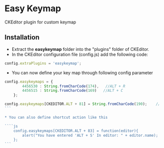 Easy Keymap
==========
CKEditor plugin for custom keymap

Installation
-------------

* Extract the **easykeymap** folder into the "plugins" folder of CKEditor.
* In the CKEditor configuration file (config.js) add the following code:

````js
config.extraPlugins = 'easykeymap';
````

* You can now define your key map through following config parameter

````js
config.easykeymaps = {
		4456530 : String.fromCharCode(174),   //ALT + R
		4456515 : String.fromCharCode(169)   //ALT + C
	};

config.easykeymaps[CKEDITOR.ALT + 81] = String.fromCharCode(190);    //ALT + Q
```

* You can also define shortcut action like this   

````js
	config.easykeymaps[CKEDITOR.ALT + 83] = function(editor){
		alert("You have entered 'ALT + S' In editor: " + editor.name);
	};
```
